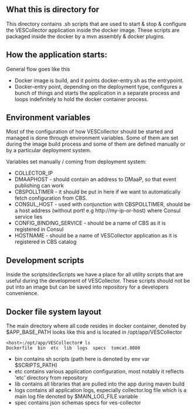 ## What this is directory for
This directory contains .sh scripts that are used to start & stop & configure the VESCollector application
inside the docker image.
These scripts are packaged inside the docker by a mvn assembly & docker plugins.

## How the application starts:
General flow goes like this
- Docker image is build, and it points docker-entry.sh as the entrypoint.
- Docker-entry point, depending on the deployment type,
configures a bunch of things and starts the application in a separate process
and loops indefinitely to hold the docker container process.

## Environment variables
Most of the configuration of how VESCollector should be started and managed is done through environment variables.
Some of them are set during the image build process and some of them are defined manually or by
a particular deployment system.

Variables set manually / coming from deployment system:
- COLLECTOR_IP
- DMAAPHOST - should contain an address to DMaaP, so that event publishing can work
- CBSPOLLTIMER - it should be put in here if we want to automatically fetch configuration from CBS.
- CONSUL_HOST - used with conjunction with CBSPOLLTIMER, should be a host address (without port! e.g http://my-ip-or-host) where Consul service lies
- CONFIG_BINDING_SERVICE - should be a name of CBS as it is registered in Consul
- HOSTNAME - should be a name of VESCollector application as it is registered in CBS catalog

## Development scripts
Inside the scripts/devScripts we have a place for all utility scripts that are useful during the development
of VESCollector. These scripts should not be put into an image but can be saved into repository for a developers convenience.

## Docker file system layout
The main directory where all code resides in docker container, denoted by $APP_BASE_PATH
looks like this and is located in /opt/app/VESCollector
```
<host>:/opt/app/VESCollector# ls
Dockerfile  bin  etc  lib  logs  specs	tomcat.8080
```
- bin contains sh scripts (path here is denoted by env var $SCRIPTS_PATH)
- etc contains various application configuration, most notably it reflects 'etc' directory from repository
- lib contains all libraries that are pulled into the app during maven build
- logs contains all application logs, especially collector.log file which is a main log file denoted by $MAIN_LOG_FILE variable
- spec contains json schemas specs for ves-collector